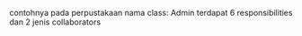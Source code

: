 contohnya pada perpustakaan 
nama class: Admin
terdapat 6 responsibilities dan 2 jenis collaborators
